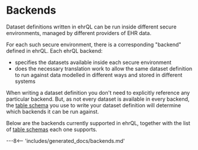 # Backends

Dataset definitions written in ehrQL can be run inside different secure
environments, managed by different providers of EHR data.

For each such secure environment, there is a corresponding "backend"
defined in ehrQL. Each ehrQL backend:

* specifies the datasets available inside each secure environment
* does the necessary translation work to allow the same
  dataset definition to run against data modelled in different ways and
  stored in different systems

When writing a dataset definition you don't need to explicitly reference
any particular backend. But, as not every dataset is available in every
backend, the [table schema](schemas.md) you use to write your dataset
definition will determine which backends it can be run against.

Below are the backends currently supported in ehrQL, together with the
list of [table schemas](schemas.md) each one supports.


---8<-- 'includes/generated_docs/backends.md'
